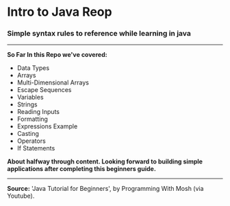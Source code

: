 # Intro to Java Reop

### Simple syntax rules to reference while learning in java

** **

__So Far In this Repo we've covered:__

+ Data Types
+ Arrays
+ Multi-Dimensional Arrays
+ Escape Sequences
+ Variables
+ Strings
+ Reading Inputs
+ Formatting 
+ Expressions Example
+ Casting
+ Operators
+ If Statements


__About halfway through content. Looking forward to building simple applications after completing this beginners guide.__


__ __

__Source:__ 'Java Tutorial for Beginners', by Programming  With Mosh (via Youtube).
